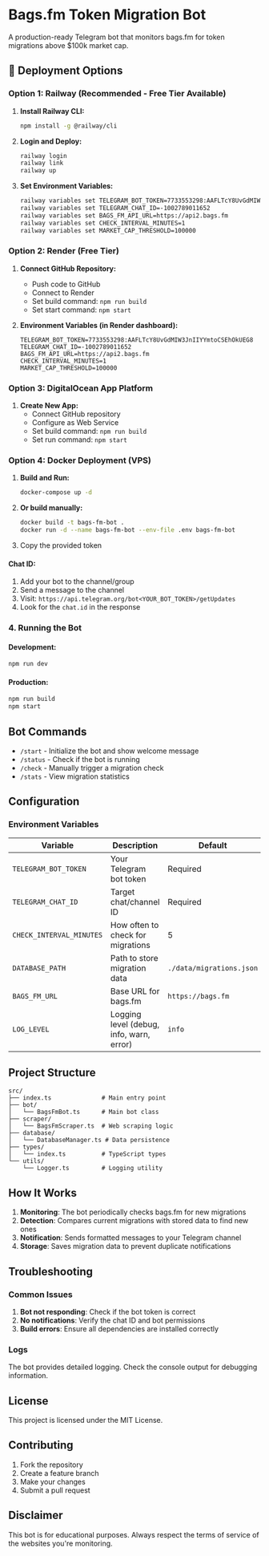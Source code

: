 # Bags.fm Token Migration Bot

A production-ready Telegram bot that monitors bags.fm for token migrations above $100k market cap.

## 🚀 Deployment Options

### Option 1: Railway (Recommended - Free Tier Available)

1. **Install Railway CLI:**
   ```bash
   npm install -g @railway/cli
   ```

2. **Login and Deploy:**
   ```bash
   railway login
   railway link
   railway up
   ```

3. **Set Environment Variables:**
   ```bash
   railway variables set TELEGRAM_BOT_TOKEN=7733553298:AAFLTcY8UvGdMIW3JnIIYYmtoCSEhOkUEG8
   railway variables set TELEGRAM_CHAT_ID=-1002789011652
   railway variables set BAGS_FM_API_URL=https://api2.bags.fm
   railway variables set CHECK_INTERVAL_MINUTES=1
   railway variables set MARKET_CAP_THRESHOLD=100000
   ```

### Option 2: Render (Free Tier)

1. **Connect GitHub Repository:**
   - Push code to GitHub
   - Connect to Render
   - Set build command: `npm run build`
   - Set start command: `npm start`

2. **Environment Variables (in Render dashboard):**
   ```
   TELEGRAM_BOT_TOKEN=7733553298:AAFLTcY8UvGdMIW3JnIIYYmtoCSEhOkUEG8
   TELEGRAM_CHAT_ID=-1002789011652
   BAGS_FM_API_URL=https://api2.bags.fm
   CHECK_INTERVAL_MINUTES=1
   MARKET_CAP_THRESHOLD=100000
   ```

### Option 3: DigitalOcean App Platform

1. **Create New App:**
   - Connect GitHub repository
   - Configure as Web Service
   - Set build command: `npm run build`
   - Set run command: `npm start`

### Option 4: Docker Deployment (VPS)

1. **Build and Run:**
   ```bash
   docker-compose up -d
   ```

2. **Or build manually:**
   ```bash
   docker build -t bags-fm-bot .
   docker run -d --name bags-fm-bot --env-file .env bags-fm-bot
   ```
4. Copy the provided token

#### Chat ID:
1. Add your bot to the channel/group
2. Send a message to the channel
3. Visit: `https://api.telegram.org/bot<YOUR_BOT_TOKEN>/getUpdates`
4. Look for the `chat.id` in the response

### 4. Running the Bot

#### Development:
```bash
npm run dev
```

#### Production:
```bash
npm run build
npm start
```

## Bot Commands

- `/start` - Initialize the bot and show welcome message
- `/status` - Check if the bot is running
- `/check` - Manually trigger a migration check
- `/stats` - View migration statistics

## Configuration

### Environment Variables

| Variable | Description | Default |
|----------|-------------|---------|
| `TELEGRAM_BOT_TOKEN` | Your Telegram bot token | Required |
| `TELEGRAM_CHAT_ID` | Target chat/channel ID | Required |
| `CHECK_INTERVAL_MINUTES` | How often to check for migrations | 5 |
| `DATABASE_PATH` | Path to store migration data | `./data/migrations.json` |
| `BAGS_FM_URL` | Base URL for bags.fm | `https://bags.fm` |
| `LOG_LEVEL` | Logging level (debug, info, warn, error) | `info` |

## Project Structure

```
src/
├── index.ts              # Main entry point
├── bot/
│   └── BagsFmBot.ts      # Main bot class
├── scraper/
│   └── BagsFmScraper.ts  # Web scraping logic
├── database/
│   └── DatabaseManager.ts # Data persistence
├── types/
│   └── index.ts          # TypeScript types
└── utils/
    └── Logger.ts         # Logging utility
```

## How It Works

1. **Monitoring**: The bot periodically checks bags.fm for new migrations
2. **Detection**: Compares current migrations with stored data to find new ones
3. **Notification**: Sends formatted messages to your Telegram channel
4. **Storage**: Saves migration data to prevent duplicate notifications

## Troubleshooting

### Common Issues

1. **Bot not responding**: Check if the bot token is correct
2. **No notifications**: Verify the chat ID and bot permissions
3. **Build errors**: Ensure all dependencies are installed correctly

### Logs

The bot provides detailed logging. Check the console output for debugging information.

## License

This project is licensed under the MIT License.

## Contributing

1. Fork the repository
2. Create a feature branch
3. Make your changes
4. Submit a pull request

## Disclaimer

This bot is for educational purposes. Always respect the terms of service of the websites you're monitoring.
